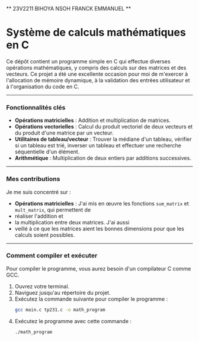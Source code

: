 ** 23V2211 BIHOYA NSOH FRANCK EMMANUEL **

# Système de calculs mathématiques en C

Ce dépôt contient un programme simple en C qui effectue diverses opérations mathématiques, y 
compris des calculs sur des matrices et des vecteurs. Ce projet a été une excellente occasion 
pour moi de m'exercer à l'allocation de mémoire dynamique, à la validation des entrées utilisateur 
et à l'organisation du code en C.

---

### Fonctionnalités clés

* **Opérations matricielles** : Addition et multiplication de matrices.
* **Opérations vectorielles** : Calcul du produit vectoriel de deux vecteurs et du produit d'une matrice par un vecteur.
* **Utilitaires de tableau/vecteur** : Trouver la médiane d'un tableau, vérifier si un tableau est trié, inverser un tableau et effectuer une recherche séquentielle d'un élément.
* **Arithmétique** : Multiplication de deux entiers par additions successives.

---

### Mes contributions

Je me suis concentré sur :

* **Opérations matricielles** : J'ai mis en œuvre les fonctions `sum_matrix` et `mult_matrix`, qui permettent de
* réaliser l'addition et
* la multiplication entre deux matrices. J'ai aussi
* veillé à ce que les matrices aient les bonnes dimensions pour que les calculs soient possibles.
---

### Comment compiler et exécuter

Pour compiler le programme, vous aurez besoin d'un compilateur C comme GCC.

1.  Ouvrez votre terminal.
2.  Naviguez jusqu'au répertoire du projet.
3.  Exécutez la commande suivante pour compiler le programme :
    ```bash
    gcc main.c tp231.c -o math_program
    ```
4.  Exécutez le programme avec cette commande :
    ```bash
    ./math_program
